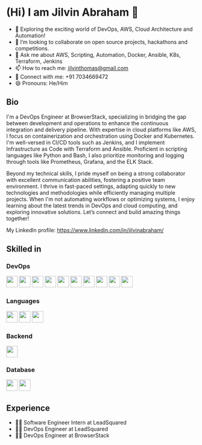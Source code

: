 # (Hi) I am Jilvin Abraham 👋

- 🌱 Exploring the exciting world of DevOps, AWS, Cloud Architecture and Automation!
- 👯 I’m looking to collaborate on open source projects, hackathons and competitions.
- 💬 Ask me about AWS, Scripting, Automation, Docker, Ansible, K8s, Terraform, Jenkins
- 📫 How to reach me: jilvinthomas@gmail.com
- 🤝 Connect with me: +91 7034669472
- 😄 Pronouns: He/Him
  
## Bio

I'm a DevOps Engineer at BrowserStack, specializing in bridging the gap between development and operations to enhance the continuous integration and delivery pipeline. With expertise in cloud platforms like AWS, I focus on containerization and orchestration using Docker and Kubernetes. I'm well-versed in CI/CD tools such as Jenkins, and I implement Infrastructure as Code with Terraform and Ansible. Proficient in scripting languages like Python and Bash, I also prioritize monitoring and logging through tools like Prometheus, Grafana, and the ELK Stack.

Beyond my technical skills, I pride myself on being a strong collaborator with excellent communication abilities, fostering a positive team environment. I thrive in fast-paced settings, adapting quickly to new technologies and methodologies while efficiently managing multiple projects. When I'm not automating workflows or optimizing systems, I enjoy learning about the latest trends in DevOps and cloud computing, and exploring innovative solutions. Let’s connect and build amazing things together!

My LinkedIn profile: https://www.linkedin.com/in/jilvinabraham/


## Skilled in

### DevOps

<code><img src="https://img.icons8.com/?size=100&id=20906&format=png&color=000000" height="30"></code>
<code><img src="https://img.icons8.com/?size=100&id=39292&format=png&color=000000" height="30"></code>
<code><img src="https://img.icons8.com/?size=100&id=wU62u24brJ44&format=png&color=000000" height="30"></code>
<code><img src="https://img.icons8.com/?size=100&id=iGCCE2iEmh2u&format=png&color=000000" height="30"></code>
<code><img src="https://img.icons8.com/?size=100&id=kEkT1u7zTDk5&format=png&color=000000" height="30"></code>
<code><img src="https://img.icons8.com/?size=100&id=cdYUlRaag9G9&format=png&color=000000" height="30"></code>
<code><img src="https://img.icons8.com/?size=100&id=cvzmaEA4kC0o&format=png&color=000000" height="30"></code>
<code><img src="https://img.icons8.com/?size=100&id=9uVrNMu3Zx1K&format=png&color=000000" height="30"></code>
<code><img src="https://img.icons8.com/?size=100&id=Ei4ZhVQvIMHE&format=png&color=000000" height="30"></code>
<code><img src="https://img.icons8.com/?size=100&id=34886&format=png&color=000000" height="30"></code>

### Languages

<code><img src="https://img.icons8.com/?size=100&id=l75OEUJkPAk4&format=png&color=000000" height="30"></code>
<code><img src="https://cdn.jsdelivr.net/npm/programming-languages-logos/src/cpp/cpp.png" height="30"></code>
<code><img src="https://img.icons8.com/?size=100&id=50ZQHdJTmPqw&format=png&color=000000" height="30"></code>


### Backend

<code><img src="https://static.djangoproject.com/img/logos/django-logo-negative.png" height="30"></code>  


### Database

<code><img src="https://upload.wikimedia.org/wikipedia/commons/thumb/3/38/SQLite370.svg/1200px-SQLite370.svg.png" height="30"></code>
<code><img src="https://img.icons8.com/?size=100&id=UFXRpPFebwa2&format=png&color=000000" height="30"></code>


## Experience
* 🙇‍♂️ Software Engineer Intern at LeadSquared
* 🙇‍♂️ DevOps Engineer at LeadSquared
* 🙇‍♂️ DevOps Engineer at BrowserStack



